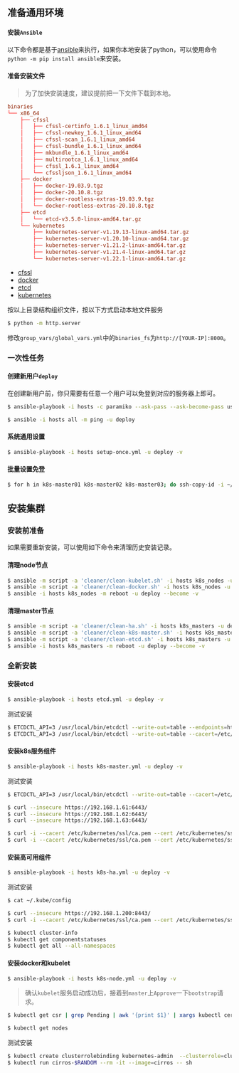 ## 准备通用环境

#### 安装`Ansible`

以下命令都是基于[ansible](https://docs.ansible.com/ansible/latest/installation_guide/index.html)来执行，如果你本地安装了python，可以使用命令`python -m pip install ansible`来安装。

#### 准备安装文件

> 为了加快安装速度，建议提前把一下文件下载到本地。
```conf
binaries
└── x86_64
    ├── cfssl
    │   ├── cfssl-certinfo_1.6.1_linux_amd64
    │   ├── cfssl-newkey_1.6.1_linux_amd64
    │   ├── cfssl-scan_1.6.1_linux_amd64
    │   ├── cfssl-bundle_1.6.1_linux_amd64
    │   ├── mkbundle_1.6.1_linux_amd64
    │   ├── multirootca_1.6.1_linux_amd64
    │   ├── cfssl_1.6.1_linux_amd64
    │   └── cfssljson_1.6.1_linux_amd64
    ├── docker
    │   ├── docker-19.03.9.tgz
    │   ├── docker-20.10.8.tgz
    │   ├── docker-rootless-extras-19.03.9.tgz
    │   └── docker-rootless-extras-20.10.8.tgz
    ├── etcd
    │   └── etcd-v3.5.0-linux-amd64.tar.gz
    └── kubernetes
        ├── kubernetes-server-v1.19.13-linux-amd64.tar.gz
        ├── kubernetes-server-v1.20.10-linux-amd64.tar.gz
        ├── kubernetes-server-v1.21.2-linux-amd64.tar.gz
        ├── kubernetes-server-v1.21.4-linux-amd64.tar.gz
        └── kubernetes-server-v1.22.1-linux-amd64.tar.gz
```

- [cfssl](https://github.com/cloudflare/cfssl/releases)
- [docker](https://download.docker.com/linux/static/stable/x86_64/)
- [etcd](https://github.com/etcd-io/etcd/releases)
- [kubernetes](https://storage.googleapis.com/kubernetes-release)

按以上目录结构组织文件，按以下方式启动本地文件服务
```bash
$ python -m http.server
```
修改`group_vars/global_vars.yml`中的`binaries_fs`为`http://[YOUR-IP]:8000`。

### 一次性任务

#### 创建新用户`deploy`

在创建新用户前，你只需要有任意一个用户可以免登到对应的服务器上即可。

```bash
$ ansible-playbook -i hosts -c paramiko --ask-pass --ask-become-pass user-deploy.yml -v

$ ansible -i hosts all -m ping -u deploy
```

#### 系统通用设置

```bash
$ ansible-playbook -i hosts setup-once.yml -u deploy -v 
```

#### 批量设置免登

```bash
$ for h in k8s-master01 k8s-master02 k8s-master03; do ssh-copy-id -i ~/.ssh/id_rsa.pub james@$h; done
```

## 安装集群

### 安装前准备

如果需要重新安装，可以使用如下命令来清理历史安装记录。

#### 清理node节点

```bash
$ ansible -m script -a 'cleaner/clean-kubelet.sh' -i hosts k8s_nodes -u deploy --become -v
$ ansible -m script -a 'cleaner/clean-docker.sh' -i hosts k8s_nodes -u deploy --become -v
$ ansible -i hosts k8s_nodes -m reboot -u deploy --become -v
```

#### 清理master节点

```bash
$ ansible -m script -a 'cleaner/clean-ha.sh' -i hosts k8s_masters -u deploy --become -v
$ ansible -m script -a 'cleaner/clean-k8s-master.sh' -i hosts k8s_masters -u deploy --become -v
$ ansible -m script -a 'cleaner/clean-etcd.sh' -i hosts k8s_masters -u deploy --become -v
$ ansible -i hosts k8s_masters -m reboot -u deploy --become -v
```

### 全新安装

#### 安装etcd


```bash
$ ansible-playbook -i hosts etcd.yml -u deploy -v
```

测试安装

```bash
$ ETCDCTL_API=3 /usr/local/bin/etcdctl --write-out=table --endpoints=http://127.0.0.1:2379 endpoint health
$ ETCDCTL_API=3 /usr/local/bin/etcdctl --write-out=table --cacert=/etc/etcd/ssl/ca.pem --cert=/etc/etcd/ssl/etcd.pem --key=/etc/etcd/ssl/etcd-key.pem --endpoints=https://192.168.1.61:2379,https://192.168.1.62:2379,https://192.168.1.63:2379 endpoint health
```

#### 安装k8s服务组件

```bash
$ ansible-playbook -i hosts k8s-master.yml -u deploy -v
```

测试安装

```bash
$ ETCDCTL_API=3 /usr/local/bin/etcdctl --write-out=table --cacert=/etc/kubernetes/ssl/ca.pem --cert=/etc/etcd/ssl/etcd.pem --key=/etc/etcd/ssl/etcd-key.pem --endpoints=https://192.168.1.61:2379,https://192.168.1.62:2379,https://192.168.1.63:2379 endpoint health

$ curl --insecure https://192.168.1.61:6443/
$ curl --insecure https://192.168.1.62:6443/
$ curl --insecure https://192.168.1.63:6443/

$ curl -i --cacert /etc/kubernetes/ssl/ca.pem --cert /etc/kubernetes/ssl/admin.pem --key /etc/kubernetes/ssl/admin-key.pem https://192.168.1.61:6443
$ curl -i --cacert /etc/kubernetes/ssl/ca.pem --cert /etc/kubernetes/ssl/admin.pem --key /etc/kubernetes/ssl/admin-key.pem https://192.168.1.61:6443/version
```

#### 安装高可用组件

```bash
$ ansible-playbook -i hosts k8s-ha.yml -u deploy -v
```

测试安装

```bash
$ cat ~/.kube/config

$ curl --insecure https://192.168.1.200:8443/
$ curl -i --cacert /etc/kubernetes/ssl/ca.pem --cert /etc/kubernetes/ssl/admin.pem --key /etc/kubernetes/ssl/admin-key.pem https://192.168.1.200:8443/version

$ kubectl cluster-info
$ kubectl get componentstatuses
$ kubectl get all --all-namespaces
```

#### 安装docker和kubelet

```bash
$ ansible-playbook -i hosts k8s-node.yml -u deploy -v
```

>  确认`kubelet`服务启动成功后，接着到`master`上`Approve`一下`bootstrap`请求。

```bash
$ kubectl get csr | grep Pending | awk '{print $1}' | xargs kubectl certificate approve

$ kubectl get nodes
```

测试安装

```bash
$ kubectl create clusterrolebinding kubernetes-admin  --clusterrole=cluster-admin --user=kubernetes
$ kubectl run cirros-$RANDOM --rm -it --image=cirros -- sh
```